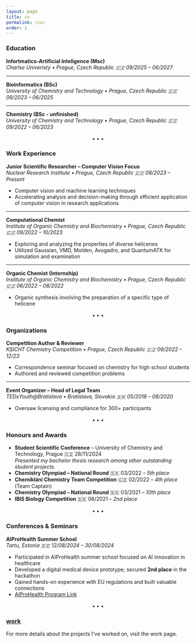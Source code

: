 ```yaml
---
layout: page
title: cv
permalink: /cv/
order: 1
---
```


### Education
**Infortmatics-Artificial Inteligence (Msc)**  
*Charlse Univeristy • Prague, Czech Republic 🇨🇿 09/2025 – 06/2027*

---

**Bioinformatics (BSc)**  
*University of Chemistry and Technology • Prague, Czech Republic 🇨🇿 09/2023 – 06/2025*

---

**Chemistry (BSc - unfinished)**  
*University of Chemistry and Technology • Prague, Czech Republic 🇨🇿 09/2022 – 06/2023*


<div style="text-align: center; margin: 15px 0;">• • •</div>

### Work Experience

**Junior Scientific Researcher – Computer Vision Focus**  
*Nuclear Research Institute • Prague, Czech Republic 🇨🇿 08/2023 – Present*  
- Computer vision and machine learning techniques 
- Accelerating analysis and decision-making through efficient application of computer vision in research applications

---

**Computational Chemist**  
*Institute of Organic Chemistry and Biochemistry • Prague, Czech Republic 🇨🇿 09/2022 – 10/2023*  
- Exploring and analyzing the properties of diverse helicenes  
- Utilized Gaussian, VMD, Molden, Avogadro, and QuantumATK for simulation and examination

---

**Organic Chemist (Internship)**  
*Institute of Organic Chemistry and Biochemistry • Prague, Czech Republic 🇨🇿 06/2022 – 08/2022*  
- Organic synthesis involving the preparation of a specific type of helicene


<div style="text-align: center; margin: 15px 0;">• • •</div>

### Organizations

**Competition Author & Reviewer**  
*KSICHT Chemistry Competition • Prague, Czech Republic 🇨🇿 09/2022 – 12/23*  
- Correspondence seminar focused on chemistry for high school students  
- Authored and reviewed competition problems
---


**Event Organizer – Head of Legal Team**  
*TEDxYouth@Bratislava • Bratislava, Slovakia 🇸🇰 05/2018 – 08/2020*  
- Oversaw licensing and compliance for 300+ participants

<div style="text-align: center; margin: 15px 0;">• • •</div>

### Honours and Awards

- **Student Scientific Conference** – University of Chemistry and Technology, Prague 🇨🇿 28/11/2024  
  *Presented my bachelor thesis research among other outstanding student projects.*
- **Chemistry Olympiad – National Round** 🇸🇰 03/2022 – *5th place*  
- **Chemiklání Chemistry Team Competition** 🇨🇿 02/2022 – *4th place* (Team Captain)
- **Chemistry Olympiad – National Round** 🇸🇰 03/2021 – *10th place*  
- **IBIS Biology Competition** 🇸🇰 06/2021 – *2nd place*  


<div style="text-align: center; margin: 15px 0;">• • •</div>

### Conferences & Seminars

**AIProHealth Summer School**  
*Tartu, Estonia 🇪🇪 12/08/2024 – 30/08/2024*  
- Participated in AIProHealth summer school focused on AI innovation in healthcare  
- Developed a digital medical device prototype; secured **2nd place** in the hackathon  
- Gained hands-on experience with EU regulations and built valuable connections  
- [AIProHealth Program Link](https://eithealth.eu/programmes/aiprohealth/)

<div style="text-align: center; margin: 15px 0;">• • •</div>


### [work](/work)
For more details about the projects I've worked on, visit the work page.





